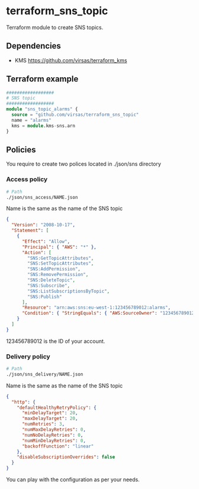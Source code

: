 # terraform_sns_topic

Terraform module to create SNS topics.

## Dependencies

- KMS <https://github.com/virsas/terraform_kms>

## Terraform example

``` terraform
##################
# SNS topic
##################
module "sns_topic_alarms" {
  source = "github.com/virsas/terraform_sns_topic"
  name = "alarms"
  kms = module.kms-sns.arn
}
```

## Policies

You require to create two polices located in ./json/sns directory

### Access policy

``` bash
# Path 
./json/sns_access/NAME.json
```

Name is the same as the name of the SNS topic

``` JSON
{
  "Version": "2008-10-17",
  "Statement": [
    {
      "Effect": "Allow",
      "Principal": { "AWS": "*" },
      "Action": [
        "SNS:GetTopicAttributes",
        "SNS:SetTopicAttributes",
        "SNS:AddPermission",
        "SNS:RemovePermission",
        "SNS:DeleteTopic",
        "SNS:Subscribe",
        "SNS:ListSubscriptionsByTopic",
        "SNS:Publish"
      ],
      "Resource": "arn:aws:sns:eu-west-1:123456789012:alarms",
      "Condition": { "StringEquals": { "AWS:SourceOwner": "123456789012" } }
    }
  ]
}
```

123456789012 is the ID of your account.

### Delivery policy

``` bash
# Path 
./json/sns_delivery/NAME.json
```

Name is the same as the name of the SNS topic

``` JSON
{
  "http": {
    "defaultHealthyRetryPolicy": {
      "minDelayTarget": 20,
      "maxDelayTarget": 20,
      "numRetries": 3,
      "numMaxDelayRetries": 0,
      "numNoDelayRetries": 0,
      "numMinDelayRetries": 0,
      "backoffFunction": "linear"
    },
    "disableSubscriptionOverrides": false
  }
}
```

You can play with the configuration as per your needs.
